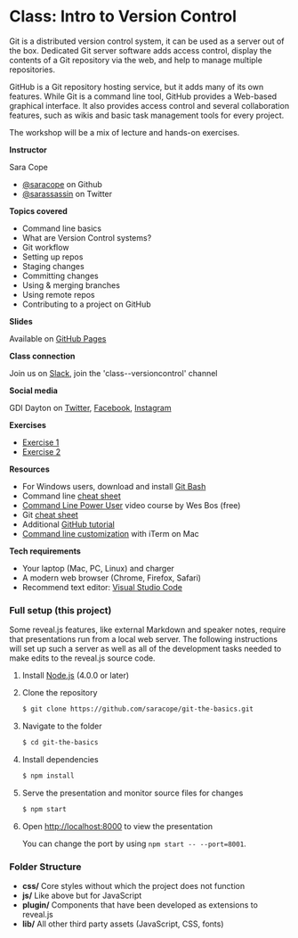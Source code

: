 # Class: Intro to Version Control

Git is a distributed version control system, it can be used as a server out of the box. Dedicated Git server software adds access control, display the contents of a Git repository via the web, and help to manage multiple repositories. 

GitHub is a Git repository hosting service, but it adds many of its own features. While Git is a command line tool, GitHub provides a Web-based graphical interface. It also provides access control and several collaboration features, such as wikis and basic task management tools for every project.

The workshop will be a mix of lecture and hands-on exercises. 

**Instructor**

Sara Cope

* [@saracope](https://github.com/saracope) on Github
* [@sarassassin](https://twitter.com/sarassassin) on Twitter

**Topics covered**

* Command line basics
* What are Version Control systems?
* Git workflow
* Setting up repos
* Staging changes
* Committing changes
* Using & merging branches
* Using remote repos
* Contributing to a project on GitHub 

**Slides**

Available on [GitHub Pages](https://gdidayton.github.io/intro-to-version-control/#/)

**Class connection**

Join us on [Slack](bit.ly/gdi-dayton-slack), join the 'class--versioncontrol' channel

**Social media**

GDI Dayton on [Twitter](https://twitter.com/gdidayton), [Facebook](https://www.facebook.com/gdidayton), [Instagram](https://www.instagram.com/gdidayton/)

**Exercises**

* [Exercise 1](https://github.com/saracope/intro-to-version-control/blob/master/commit_exercise.html)
* [Exercise 2](https://github.com/saracope/intro-to-version-control/blob/master/branch_exercise.html)

**Resources**
* For Windows users, download and install [Git Bash](https://git-scm.com/downloads)
* Command line [cheat sheet](https://www.git-tower.com/blog/command-line-cheat-sheet/)
* [Command Line Power User](https://commandlinepoweruser.com/) video course by Wes Bos (free)
* Git [cheat sheet](https://education.github.com/git-cheat-sheet-education.pdf)
* Additional [GitHub tutorial](https://try.github.io/)
* [Command line customization](http://www.andrewconnell.com/blog/customizing-your-iterm-prompt-on-macos-for-productivity) with iTerm on Mac

**Tech requirements**

* Your laptop (Mac, PC, Linux) and charger
* A modern web browser (Chrome, Firefox, Safari)
* Recommend text editor: [Visual Studio Code](https://code.visualstudio.com/download)




### Full setup (this project)

Some reveal.js features, like external Markdown and speaker notes, require that presentations run from a local web server. The following instructions will set up such a server as well as all of the development tasks needed to make edits to the reveal.js source code.

1. Install [Node.js](http://nodejs.org/) (4.0.0 or later)

1. Clone the repository
   ```sh
   $ git clone https://github.com/saracope/git-the-basics.git
   ```

1. Navigate to the folder
   ```sh
   $ cd git-the-basics
   ```

1. Install dependencies
   ```sh
   $ npm install
   ```

1. Serve the presentation and monitor source files for changes
   ```sh
   $ npm start
   ```

1. Open <http://localhost:8000> to view the presentation

   You can change the port by using `npm start -- --port=8001`.

### Folder Structure

- **css/** Core styles without which the project does not function
- **js/** Like above but for JavaScript
- **plugin/** Components that have been developed as extensions to reveal.js
- **lib/** All other third party assets (JavaScript, CSS, fonts)


